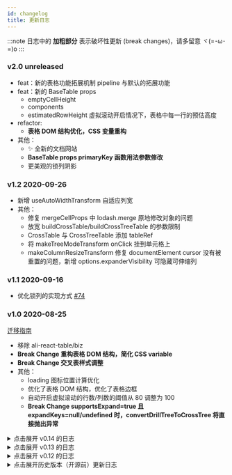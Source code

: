 ```yaml
---
id: changelog
title: 更新日志
---
```


:::note
日志中的 **加粗部分** 表示破坏性更新 (break changes)，请多留意 ヾ(=･ω･=)o
:::

### v2.0 unreleased

- feat：新的表格功能拓展机制 pipeline 与默认的拓展功能
- feat：新的 BaseTable props
  - emptyCellHeight
  - components
  - estimatedRowHeight 虚拟滚动开启情况下，表格中每一行的预估高度
- refactor:
  - **表格 DOM 结构优化，CSS 变量重构**
- 其他：
  - ✨ 全新的文档网站
  - **BaseTable props primaryKey 函数用法参数修改**
  - 更美观的锁列阴影

### v1.2 2020-09-26

- 新增 useAutoWidthTransform 自适应列宽
- 其他：
  - 修复 mergeCellProps 中 lodash.merge 原地修改对象的问题
  - 放宽 buildCrossTable/buildCrossTreeTable 的参数限制
  - CrossTable 与 CrossTreeTable 添加 tableRef
  - 将 makeTreeModeTransform onClick 挂到单元格上
  - makeColumnResizeTransform 修复 documentElement cursor 没有被重置的问题，新增 options.expanderVisibility 可隐藏可伸缩列

### v1.1 2020-09-16

- 优化锁列的实现方式 [#74](https://github.com/alibaba/ali-react-table/pull/74)

### v1.0 2020-08-25

[迁移指南](https://github.com/alibaba/ali-react-table/blob/master/docs/from-0.14-to-1.0.md)

- 移除 ali-react-table/biz
- **Break Change 重构表格 DOM 结构，简化 CSS variable**
- **Break Change 交叉表样式调整**
- 其他：
  - loading 图标位置计算优化
  - 优化了表格 DOM 结构，优化了表格边框
  - 自动开启虚拟滚动的行数/列数的阈值从 80 调整为 100
  - **Break Change supportsExpand=true 且 expandKeys=null/undefined 时，convertDrillTreeToCrossTree 将直接抛出异常**

<details>

<summary style={{ margin: '16px 0', cursor: 'pointer' }}>点击展开 v0.14 的日志</summary>

#### v0.14 2020-08-04

[迁移指南](https://github.com/alibaba/ali-react-table/blob/master/docs/from-0.13-to-0.14.md)

- **Break Change: 移除 ali-react-table/biz 入口**
  - **移除 commonTransforms， commonTransforms.XX 改名为 makeXXTransform**
  - **移除 useOperationBar 和 CustomColumnsDialog**
  - 请直接从 `ali-react-table` 导入 API。老的 API 在 1.0 以前不会真正移除，但添加了过时的警告
- **Break Change: 移除 dvt-aggregation 依赖，移除 createAggregateFunction API**
  - 如果原先有使用 createAggregateFunction 函数，请手动安装 dvt-aggregation。
- 其他
  - 文档目录优化
  - 支持 SSR
  - 新增 mergeCellProps 方法

</details>

<details>

<summary style={{ margin: '16px 0', cursor: 'pointer' }}>点击展开 v0.13 的日志</summary>

#### v0.13.7 2020-07-28

fix: 优化 convertDrillTreeToCrossTree 生成的箭头样式

#### v0.13.6 2020-07-10

deps: 移除依赖 carbon/icons-react

#### v0.13.5 2020-06-03

fix: 避免 treeMode 覆盖第一列的 props; 修复 CrossTreeTable primary render/getCellProps 的参数

#### v0.13.4 2020-06-17

deps: 移除没有用到的依赖 constate

#### v0.13.3 2020-05-20

fix: 修复 rollup 打包错误

#### v0.13.2 2020-05-19

- feat: 拖拽 拖拽调整列宽
- feat: 新增 [CrossTreeTable](pivot/cross-tree-table)
- feat: 新增部分 transform 的非受控用法
  - useColumnHoverTransform
  - useColumnHoverRangeTransform
  - useColumnResizeTransform
  - useSortTransform
  - useTreeModeTransform
- feat: 导出 Excel 文件时支持单元格合并

#### v0.13.1 2020-04-26

- feat(biz): commonTransforms.sort 添加 keepDataSource 参数；为 commonTransforms.treeMode 生成的元素添加 className [#31](https://github.com/alibaba/ali-react-table/pull/31)

#### v0.13.0 2020-04-20

- **Break Change: BaseTable primaryKey 的计算值只能为 string，移除 props.primaryKey 的默认值**
- feat: 导出内部的一些数据处理方法；导出 getTreeDepth 方法
- feat(biz): 添加 commonTransforms.columnRangeHover
- fix: 修改 TypeScript 的 target 为 ES2015 [#24](https://github.com/alibaba/ali-react-table/pull/24)

其他较小的调整：

- feat(biz)： 导出一些 commonTransforms 中的 TS 类型；
- feat(biz)： commonTransforms.orderField 也可以识别 `features.orderField`

</details>

<details>

<summary style={{ margin: '16px 0', cursor: 'pointer' }}>点击展开 v0.12 的日志</summary>

##### v0.12.2 2020-04-17

- feat: commonTransforms.sort 支持上层传入自定义的渲染组件 [#23](https://github.com/alibaba/ali-react-table/pull/23)
- feat: 修改 proto TS 类型，添加 proto.extends [#14](https://github.com/alibaba/ali-react-table/pull/14)
- deps: 移除对 immer 和 react-dom 的依赖 [#16](https://github.com/alibaba/ali-react-table/pull/16)

##### v0.12.1 2020-04-13

- 新增表格常见功能：自动单元格合并 [#4](https://github.com/alibaba/ali-react-table/pull/4)
- 优化加载图标的显示位置 [#13](https://github.com/alibaba/ali-react-table/pull/13)
- 优化表格行 hover 效果处理 [#12](https://github.com/alibaba/ali-react-table/pull/12)
- 新增：表头部分添加 onWheel 监听 [#10](https://github.com/alibaba/ali-react-table/pull/10)
- 新增：表格常见功能 treeMode 允许上层定义 isLeafNode [#6](https://github.com/alibaba/ali-react-table/pull/6)

#### v0.12.0 2020-04-02

- ✨ 开源，NPM package 名称换为 ali-react-table
- 新增 ali-react-table/biz, ali-react-table/pivot 两个 sub-package
  - 表格常见功能相关符号通过 biz 进行导出
  - 交叉与透视功能相关符号通过 pivot 进行导出
- 移除了 BaseTable#onRowClick

</details>

<details>

<summary style={{ margin: '16px 0', cursor: 'pointer' }}>点击展开历史版本（开源前）更新日志</summary>

##### v0.11.8 2020-03-30

- 新增 CustomColumnsDialog 组件

#### v0.11.7 2020-03-29

- 新增 commonTransform.tips

#### v0.11.6 2020-03-24

- 新增对 styled-components v3 的支持

#### v0.11.3 2020-03-23

- 列配置新增 column.headerCellProps 指定表头单元格的 props
- 新增 commonTransform.columnHover
- 自定义列新增 column.features.enforceVisible
- 表格部分样式调整

#### v0.11.0 2020-03-14

- 新增表头的虚拟滚动
- 性能优化：使用 div 来作为 virtualTop/virtualBottom
- 样式优化，规范化 CSS variables

#### v0.10.1 2020-03-12

- **Cube 改名为 RecordMatrix，相关函数也修改了名称**（注意这是一个 break change，但用了 patch 进行发布）
- 优化表格边框样式

#### v0.10.0 2020-03-11

- useVirtual 为 'auto' 时对应的阈值降低到 80 行 / 80 列
- **Break Change! BaseTable 移除了 fixedHeader/maxBodyHeight**
  - 请使用 style.height 与 style.overflow = 'auto' 来为表格设置固定高度
- New Feature lab 中新增了交叉表

#### v0.9.0 2020-03-05

- **Break Change! 渲染表格操作栏的能力现在由 useOperationBar 的返回值的 view 组件进行提供**
  - 原先的 `operationBar.render` 方法被移除了，请使用 `<operationBar.view>...</operationBar.view>` 代替 render 方法
  - 下次真的不改了

#### v0.8.0 2020-03-03

- **Break Change! 组件 OperationBarDiv 被移除了**
  - 渲染表格操作栏的能力现在由 useOperationBar 的返回值的 render 方法提供
- Feature: useVirtual 支持两个方向分别设置是否开启；useVirtual 默认值变为 `'auto'`
- 文档完善

#### v0.7.0 2020-02-22

- **Break Change! BaseTable `hasOuterBorder` 属性被移除**
- Feature: 新增 `defaultColumnWidth` 属性，用于指定列的默认宽度
- Feature: 新增 `flowRoot` 属性，用于指定自定义的虚拟滚动的容器
- Fix: 修复虚拟滚动的相关问题

#### v0.6.2 2020-02-19

- Feature: sort 支持单字段排序；优化对齐

#### v0.6.1 2020-02-16

- **Break Change! 部分工具函数名称修改，详见文档。**
- Feature: BaseTable 添加虚拟滚动，优化表格单元格尺寸同步算法，优化表格性能。

#### v0.5.0 2020-01-12

- Feature: 自定义列支持多层嵌套的 columns 结构
- Break Change! Column 配置调整：flags -> features， column.view.xxx -> column.xxx
- Break Change! getCellProps 方法签名调整，改为和 render 一致
- Break Change! 表格工具栏(OperationBar) 重构

#### v0.4.0 2019-12-30

- biz-utils 新增 commonTransform.sort
- BREAK CHANGE: `useOperationBar` features 类型修改

#### v0.3.1 2019-12-28

- 文档网站优化，升级到 storybook 5.3.0-rc.3，总算可以看到 stories 的源代码了
- biz-utils 新增构建树的方法，commonTransform.buildTree
- biz-utils 新增树状模式，commonTransform.treeMode

#### v0.3.0 2019-12-27

- DvtTable 重命名为 BaseTable
- BaseTable 支持 column.view.hidden 与 column.view.lock
- 引入 dvt-aggregation 来进行聚合计算
- 新增 biz-utils，添加若干用于业务开发的表格特性
  - TableTransform 拓展机制
  - 数据导出
  - 自定义列

#### v0.2.0 2019-12-19

- 新增 DvtTable 与 CrossTable
- 新增 buildDrillTree / buildCube 等用于构建数据立方的工具函数

</details>
